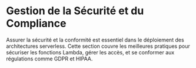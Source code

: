 # Gestion de la Sécurité et du Compliance

Assurer la sécurité et la conformité est essentiel dans le déploiement des architectures serverless. Cette section couvre les meilleures pratiques pour sécuriser les fonctions Lambda, gérer les accès, et se conformer aux régulations comme GDPR et HIPAA.

